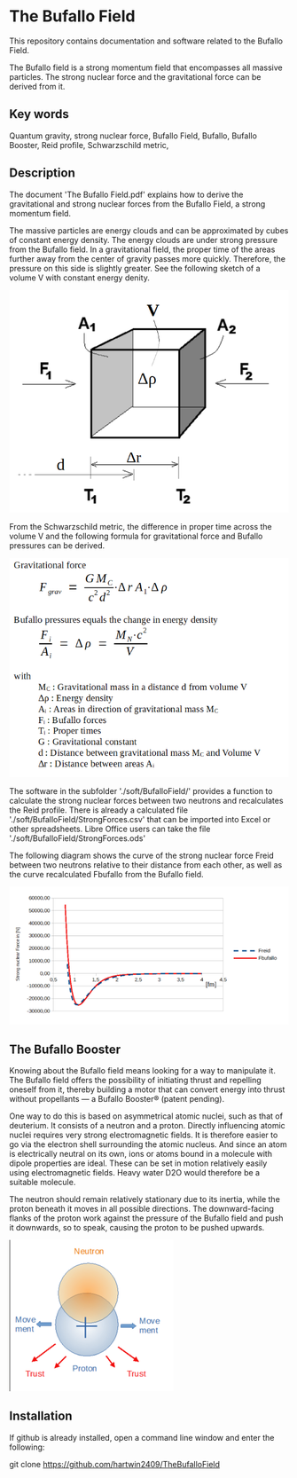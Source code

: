 # The Bufallo Field
This repository contains documentation and software related to the Bufallo Field.

The Bufallo field is a strong momentum field that encompasses all massive particles.
The strong nuclear force and the gravitational force can be derived from it.


## Key words
Quantum gravity, strong nuclear force, Bufallo Field, Bufallo, Bufallo Booster, Reid profile, Schwarzschild metric,

## Description
The document 'The Bufallo Field.pdf' explains how to derive the gravitational and strong nuclear forces from the Bufallo Field, a strong momentum field.

The massive particles are energy clouds and can be approximated by cubes of constant energy density. The energy clouds are under strong pressure from the Bufallo field. In a gravitational field, the proper time of the areas further away from the center of gravity passes more quickly. Therefore, the pressure on this side is slightly greater. See the following sketch of a volume V with constant energy denity.


![Logo](./assets/BufalloForcesAtCube.png)

From the Schwarzschild metric, the difference in proper time across the volume V and the following formula for gravitational force and Bufallo pressures can be derived.

![Logo](./assets/FgravFbufalloFormulas.png)

The software in the subfolder './soft/BufalloField/' provides a function to calculate the strong nuclear forces between two neutrons and recalculates the Reid profile.
There is already a calculated file './soft/BufalloField/StrongForces.csv' that can be imported into Excel or other spreadsheets.
Libre Office users can take the file  './soft/BufalloField/StrongForces.ods'
 

The following diagram shows the curve of the strong nuclear force Freid between two neutrons relative to their distance from each other, as well as the curve recalculated Fbufallo from the Bufallo field. 

![Logo](./assets/Fbufallo_vs_Freid.png)

## The Bufallo Booster

Knowing about the Bufallo field means looking for a way to manipulate it.
The Bufallo field offers the possibility of initiating thrust and repelling oneself from it, thereby building a motor that can convert energy into thrust without propellants — a Bufallo Booster® (patent pending).

One way to do this is based on asymmetrical atomic nuclei, such as that of deuterium. It consists of a neutron and a proton. Directly influencing atomic nuclei requires very strong electromagnetic fields. It is therefore easier to go via the electron shell surrounding the atomic nucleus. And since an atom is electrically neutral on its own, ions or atoms bound in a molecule with dipole properties are ideal. These can be set in motion relatively easily using electromagnetic fields. Heavy water D2O would therefore be a suitable molecule.

The neutron should remain relatively stationary due to its inertia, while the proton beneath it moves in all possible directions. The downward-facing flanks of the proton work against the pressure of the Bufallo field and push it downwards, so to speak, causing the proton to be pushed upwards.

![Logo](./assets/NeutronProtonThruster.png)


## Installation
If github is already installed, open a command line window and 
enter the following:

  git clone https://github.com/hartwin2409/TheBufalloField
